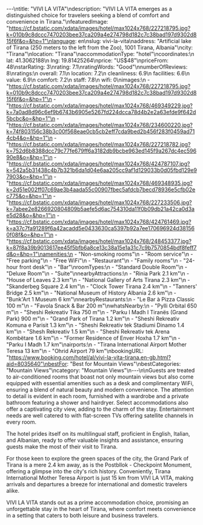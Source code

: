 ---\ntitle: "VIVI LA VITA"\ndescription: "VIVI LA VITA emerges as a distinguished choice for travelers seeking a blend of comfort and convenience in Tirana."\nfeaturedImage: "https://cf.bstatic.com/xdata/images/hotel/max1024x768/227218795.jpg?k=010b9c8dccc7470203bee37ca209a4e274798d182c7c38bad197d9302d815f6f&o=&hp=1"\nlanguage: en\nslug: vivi-la-vita\naddress: "Artificial lake of Tirana (250 meters to the left from the Zoo), 1001 Tirana, Albania"\ncity: "Tirana"\nlocation: "Tirana"\naccommodationType: "hotel"\ncoordinates:\n  lat: 41.3062188\n  lng: 19.81425264\nprice: "US$48"\npriceFrom: 48\nstarRating: 3\nrating: 7.1\nratingWords: "Good"\nnumberOfReviews: 8\nratings:\n  overall: 7.1\n  location: 7.2\n  cleanliness: 6.9\n  facilities: 6.6\n  value: 6.9\n  comfort: 7.2\n  staff: 7.8\n  wifi: 0\nimages:\n  - "https://cf.bstatic.com/xdata/images/hotel/max1024x768/227218795.jpg?k=010b9c8dccc7470203bee37ca209a4e274798d182c7c38bad197d9302d815f6f&o=&hp=1"\n  - "https://cf.bstatic.com/xdata/images/hotel/max1024x768/469349229.jpg?k=7a0ad8d96c6ef9b6743b6905e5267fd224dcca78d4b2e2a63efde9f642d5bcbc&o=&hp=1"\n  - "https://cf.bstatic.com/xdata/images/hotel/max1024x768/234600220.jpg?k=74f803156c38b3c00f568eae0cb5cb2eff7cda9bed2b456f283f0459ad714cb4&o=&hp=1"\n  - "https://cf.bstatic.com/xdata/images/hotel/max1024x768/227218782.jpg?k=752d6b8388dcc79c77fe679ff6a3182db9bcbe963ed145f9a267dc4ec59690e8&o=&hp=1"\n  - "https://cf.bstatic.com/xdata/images/hotel/max1024x768/424787107.jpg?k=542a5b31438c4b7b321b6da1d04e6aa205cc9af1d129033b0d05fbd129e97903&o=&hp=1"\n  - "https://cf.bstatic.com/xdata/images/hotel/max1024x768/469348935.jpg?k=2d51e002ff07c69ae3b4aada55c00907fbec5afdcb7becd78936e5cfb02ec775&o=&hp=1"\n  - "https://cf.bstatic.com/xdata/images/hotel/max1024x768/227233506.jpg?k=7abee2e8266920804809b5aefe5d6ac754310da11f0b09db21a42ca0d3ae5d28&o=&hp=1"\n  - "https://cf.bstatic.com/xdata/images/hotel/max1024x768/424761469.jpg?k=a37c7fa91289f6a42acadd5e0433630ca5397b92a7ee170696924d381560f08f&o=&hp=1"\n  - "https://cf.bstatic.com/xdata/images/hotel/max1024x768/248453377.jpg?k=87f8a39b9013617ee45f5bfb6a8ce13c38a15e1a31c7c9b7570854bdf8feff7d&o=&hp=1"\namenities:\n  - "Non-smoking rooms"\n  - "Room service"\n  - "Free parking"\n  - "Free WiFi"\n  - "Restaurant"\n  - "Family rooms"\n  - "24-hour front desk"\n  - "Bar"\nroomTypes:\n  - "Standard Double Room"\n  - "Deluxe Room"\n  - "Suite"\nnearbyAttractions:\n  - "Rinia Park 2.1 km"\n  - "House of Leaves 2.3 km"\n  - "National Gallery of Arts Tirana 2.3 km"\n  - "Skanderbeg Square 2.4 km"\n  - "Clock Tower Tirana 2.4 km"\n  - "Tanners' Bridge 2.5 km"\n  - "National Museum of History Albania 2.6 km"\n  - "Bunk'Art 1 Museum 6 km"\nnearbyRestaurants:\n  - "Le Bar à Pizza Classic 100 m"\n  - "Favola Snack & Bar 200 m"\nwhatsNearby:\n  - "Pylli Orbital 650 m"\n  - "Sheshi Rekreativ Tika 750 m"\n  - "Parku I Madh I Tiranës (Grand Park) 900 m"\n  - "Grand Park of Tirana 1.2 km"\n  - "Sheshi Rekreativ Komuna e Parisit 1.3 km"\n  - "Sheshi Rekreativ tek Stadiumi Dinamo 1.4 km"\n  - "Shesh Rekreativ 1.5 km"\n  - "Sheshi Rekreativ tek Arena Kombëtare 1.6 km"\n  - "Former Residence of Enver Hoxha 1.7 km"\n  - "Parku I Madh 1.7 km"\nairports:\n  - "Tirana International Airport Mother Teresa 13 km"\n  - "Ohrid Airport 79 km"\nbookingURL: "https://www.booking.com/hotel/al/vivi-la-vita-tirana.en-gb.html?aid=8035640"\nbestFor: "Best for Mountain Views"\nbestCategories: "Mountain Views"\ncategory: "Mountain Views"\n---\n\nGuests are treated to air-conditioned rooms that boast not only mountain views but also come equipped with essential amenities such as a desk and complimentary WiFi, ensuring a blend of natural beauty and modern convenience. The attention to detail is evident in each room, furnished with a wardrobe and a private bathroom featuring a shower and hairdryer. Select accommodations also offer a captivating city view, adding to the charm of the stay. Entertainment needs are well catered to with flat-screen TVs offering satellite channels in every room.

The hotel prides itself on its multilingual staff, proficient in English, Italian, and Albanian, ready to offer valuable insights and assistance, ensuring guests make the most of their visit to Tirana.

For those keen to explore the green spaces of the city, the Grand Park of Tirana is a mere 2.4 km away, as is the Postbllok - Checkpoint Monument, offering a glimpse into the city's rich history. Conveniently, Tirana International Mother Teresa Airport is just 15 km from VIVI LA VITA, making arrivals and departures a breeze for international and domestic travelers alike.

VIVI LA VITA stands out as a prime accommodation choice, promising an unforgettable stay in the heart of Tirana, where comfort meets convenience in a setting that caters to both leisure and business travelers.